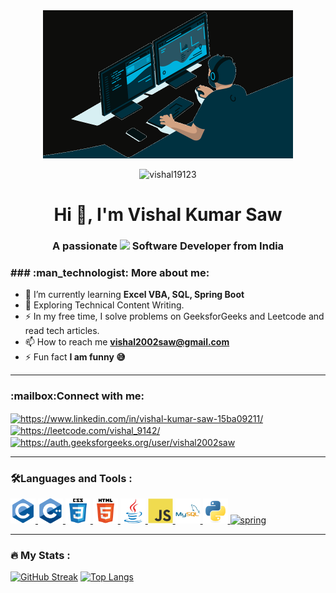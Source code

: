 <div align="center">
   <img src="https://raw.githubusercontent.com/Potential17/Potential17/master/user%20(2).gif" width ="400"/></img>
</div>

<p align="center"> <img src="https://komarev.com/ghpvc/?username=vishal19123&label=Profile%20views&color=0e75b6&style=flat" alt="vishal19123" /> </p>

<h1 align="center">Hi 👋, I'm Vishal Kumar Saw</h1>
<h3  align="center"> A passionate <img src="https://media.giphy.com/media/WUlplcMpOCEmTGBtBW/giphy.gif" width="30"> Software Developer from India</h3>


<h3 align="left">### :man_technologist: More about me: </h3>

- 🌱 I’m currently learning **Excel VBA, SQL, Spring Boot**
- :seedling: Exploring Technical Content Writing.
- :zap: In my free time, I solve problems on GeeksforGeeks and Leetcode and read tech articles.
- 📫 How to reach me **vishal2002saw@gmail.com**
- ⚡ Fun fact **I am funny 😅**

---

<h3 align="left">:mailbox:Connect with me:</h3>
<p align="left">
<a href="https://linkedin.com/in/https://www.linkedin.com/in/vishal-kumar-saw-15ba09211/" target="blank"><img align="center" src="https://raw.githubusercontent.com/rahuldkjain/github-profile-readme-generator/master/src/images/icons/Social/linked-in-alt.svg" alt="https://www.linkedin.com/in/vishal-kumar-saw-15ba09211/" height="30" width="40" /></a>
<a href="https://www.leetcode.com/https://leetcode.com/vishal_9142/" target="blank"><img align="center" src="https://raw.githubusercontent.com/rahuldkjain/github-profile-readme-generator/master/src/images/icons/Social/leet-code.svg" alt="https://leetcode.com/vishal_9142/" height="30" width="40" /></a>
<a href="https://auth.geeksforgeeks.org/user/https://auth.geeksforgeeks.org/user/vishal2002saw" target="blank"><img align="center" src="https://raw.githubusercontent.com/rahuldkjain/github-profile-readme-generator/master/src/images/icons/Social/geeks-for-geeks.svg" alt="https://auth.geeksforgeeks.org/user/vishal2002saw" height="30" width="40" /></a>
</p>

---

### :hammer_and_wrench:Languages and Tools :
<p align="left"> <a href="https://www.cprogramming.com/" target="_blank" rel="noreferrer"> <img src="https://raw.githubusercontent.com/devicons/devicon/master/icons/c/c-original.svg" alt="c" width="40" height="40"/> </a> <a href="https://www.w3schools.com/cpp/" target="_blank" rel="noreferrer"> <img src="https://raw.githubusercontent.com/devicons/devicon/master/icons/cplusplus/cplusplus-original.svg" alt="cplusplus" width="40" height="40"/> </a> <a href="https://www.w3schools.com/css/" target="_blank" rel="noreferrer"> <img src="https://raw.githubusercontent.com/devicons/devicon/master/icons/css3/css3-original-wordmark.svg" alt="css3" width="40" height="40"/> </a> <a href="https://www.w3.org/html/" target="_blank" rel="noreferrer"> <img src="https://raw.githubusercontent.com/devicons/devicon/master/icons/html5/html5-original-wordmark.svg" alt="html5" width="40" height="40"/> </a> <a href="https://www.java.com" target="_blank" rel="noreferrer"> <img src="https://raw.githubusercontent.com/devicons/devicon/master/icons/java/java-original.svg" alt="java" width="40" height="40"/> </a> <a href="https://developer.mozilla.org/en-US/docs/Web/JavaScript" target="_blank" rel="noreferrer"> <img src="https://raw.githubusercontent.com/devicons/devicon/master/icons/javascript/javascript-original.svg" alt="javascript" width="40" height="40"/> </a> <a href="https://www.mysql.com/" target="_blank" rel="noreferrer"> <img src="https://raw.githubusercontent.com/devicons/devicon/master/icons/mysql/mysql-original-wordmark.svg" alt="mysql" width="40" height="40"/> </a> <a href="https://www.python.org" target="_blank" rel="noreferrer"> <img src="https://raw.githubusercontent.com/devicons/devicon/master/icons/python/python-original.svg" alt="python" width="40" height="40"/> </a> <a href="https://spring.io/" target="_blank" rel="noreferrer"> <img src="https://www.vectorlogo.zone/logos/springio/springio-icon.svg" alt="spring" width="40" height="40"/> </a> </p>

---
### :fire: My Stats :
[![GitHub Streak](http://github-readme-streak-stats.herokuapp.com?user=vishal19123&theme=dark&background=000000)](https://git.io/streak-stats)
[![Top Langs](https://github-readme-stats.vercel.app/api/top-langs/?username=vishal19123&layout=compact&theme=vision-friendly-dark)](https://github.com/anuraghazra/github-readme-stats)
